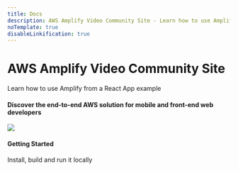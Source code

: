 ```yaml
---
title: Docs
description: AWS Amplify Video Community Site - Learn how to use Amplify to develop and deploy cloud-powered mobile and web apps from an example.
noTemplate: true
disableLinkification: true
---
```


<docs-hero>
  <h1 slot="heading" class="font-weight-300">
    AWS Amplify Video Community Site
  </h1>
  <p slot="subheading" class="font-weight-300">
    Learn how to use Amplify from a React App example
  </p>
</docs-hero>
<docs-container
  class="background-color-off-white"
  inner-class="padding-top-lg padding-bottom-lg padding-horizontal-md">
  <h4 class="text-align-center">Discover the end-to-end AWS solution for mobile and front-end web developers</h4>
    <amplify-responsive-grid columns="1">
  <amplify-responsive-grid columns="4" class="margin-top-lg">
      <docs-card url="~/getting-started/getting-started.md" class="border-radius">
        <img slot="graphic" src="~/assets/lib.png" />
        <h4 slot="heading">Getting Started</h4>
        <p slot="description">
          Install, build and run it locally
        </p>
      </docs-card>
    </amplify-responsive-grid>
  </amplify-responsive-grid>
</docs-container>
<docs-container
  class="background-color-off-white"
  inner-class="padding-bottom-lg padding-top-lg padding-horizontal-md"
>
</docs-container>
<docs-link-banner></docs-link-banner>
<docs-footer></docs-footer>
